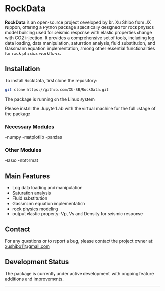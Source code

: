 
# RockData

**RockData** is an open-source project developed by Dr. Xu Shibo from JX Nippon, offering a Python package specifically designed for rock physics model building used for seismic response with elastic properties change with CO2 injection. It provides a comprehensive set of tools, including log data loading, data manipulation, saturation analysis, fluid substitution, and Gassmann equation implementation, among other essential functionalities for rock physics workflows.

## Installation

To install RockData, first clone the repository:

```bash
git clone https://github.com/XU-SB/RockData.git
```
The package is running on the Linux system

Please install the JupyterLab with the virtual machine for the full ustage of the package

### Necessary Modules
-numpy
-matplotlib
-pandas

### Other Modules
-lasio
-nbformat


## Main Features

- Log data loading and manipulation
- Saturation analysis
- Fluid substitution
- Gassmann equation implementation
- rock physics modeling
- output elastic property: Vp, Vs and Density for seismic response

## Contact

For any questions or to report a bug, please contact the project owner at: xushibo11@gmail.com

## Development Status

The package is currently under active development, with ongoing feature additions and improvements.

---
